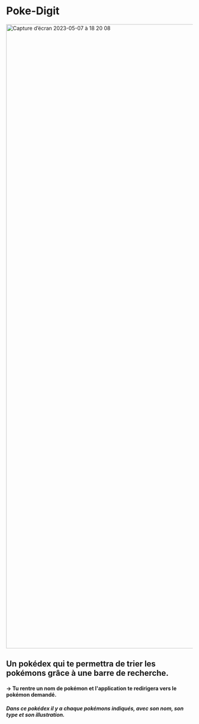 # Poke-Digit

<img width="1680" alt="Capture d’écran 2023-05-07 à 18 20 08" src="https://user-images.githubusercontent.com/105114575/236689668-ab49ab63-6420-498f-a434-740e905dbd51.png">


## Un pokédex qui te permettra de trier les pokémons grâce à une barre de recherche.

#### -> Tu rentre un nom de pokémon et l'application te redirigera vers le pokémon demandé.

##### Dans ce pokédex il y a chaque pokémons indiqués, avec son nom, son type et son illustration.

